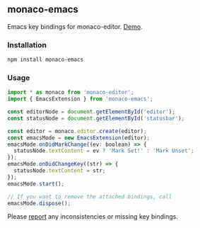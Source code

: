## monaco-emacs

Emacs key bindings for monaco-editor. [Demo](https://editor.bitwiser.in).

### Installation

```sh
npm install monaco-emacs
```

### Usage

```js
import * as monaco from 'monaco-editor';
import { EmacsExtension } from 'monaco-emacs';

const editorNode = document.getElementById('editor');
const statusNode = document.getElementById('statusbar');

const editor = monaco.editor.create(editor);
const emacsMode = new EmacsExtension(editor);
emacsMode.onDidMarkChange((ev: boolean) => {
  statusNode.textContent = ev ? 'Mark Set!' : 'Mark Unset';
});
emacsMode.onDidChangeKey((str) => {
  statusNode.textContent = str;
});
emacsMode.start();

// If you want to remove the attached bindings, call
emacsMode.dispose();
```

Please [report](https://github.com/brijeshb42/monaco-emacs/issues/new) any inconsistencies or missing key bindings.

